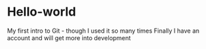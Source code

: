 # Hello-world
My first intro to Git - though I used it so many times
Finally I have an account and will get more into development
